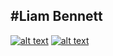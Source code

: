 #Liam Bennett
---
[![alt text][1.1]][1]
[![alt text][2.1]][2]

[1.1]: http://i.imgur.com/tXSoThF.png (twitter icon with padding)
[2.1]: http://i.imgur.com/0o48UoR.png (github icon with padding)

[1]: http://www.twitter.com/lmbnntt
[2]: http://www.github.com/liam-bennett